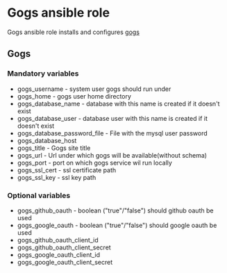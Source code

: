 # Gogs ansible role
Gogs ansible role installs and configures  [gogs](https://gogs.io/)

## Gogs

### Mandatory variables

* gogs_username - system user gogs should run under
* gogs_home - gogs user home directory
* gogs_database_name - database with this name is created if it doesn't exist
* gogs_database_user - database user with this name is created if it doesn't exist
* gogs_database_password_file - File with the mysql user password
* gogs_database_host
* gogs_title - Gogs site title
* gogs_url - Url under which gogs will be available(without schema)
* gogs_port - port on which gogs service wil run locally
* gogs_ssl_cert - ssl certificate path
* gogs_ssl_key - ssl key path

### Optional variables

* gogs_github_oauth - boolean ("true"/"false") should github oauth be used
* gogs_google_oauth  - boolean ("true"/"false") should google oauth be used
* gogs_github_oauth_client_id
* gogs_github_oauth_client_secret
* gogs_google_oauth_client_id
* gogs_google_oauth_client_secret
